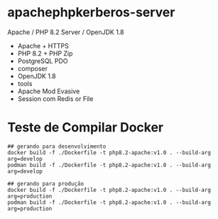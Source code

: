 # apachephpkerberos-server

Apache / PHP 8.2 Server /  OpenJDK 1.8

* Apache + HTTPS
* PHP 8.2 + PHP Zip
* PostgreSQL PDO
* composer
* OpenJDK 1.8
* tools
* Apache Mod Evasive
* Session com Redis or File

# Teste de Compilar Docker

```
## gerando para desenvolvimento
docker build -f ./Dockerfile -t php8.2-apache:v1.0 . --build-arg arg=develop
podman build -f ./Dockerfile -t php8.2-apache:v1.0 . --build-arg arg=develop

## gerando para produção
docker build -f ./Dockerfile -t php8.2-apache:v1.0 . --build-arg arg=production
podman build -f ./Dockerfile -t php8.2-apache:v1.0 . --build-arg arg=production
```
